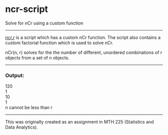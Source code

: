 # ncr-script
Solve for nCr using a custom function

---

[*ncr.r*](https://github.com/magarenzo/ncr-script/blob/master/ncr.r) is a script which has a custom nCr function. The script also contains a custom factorial function which is used to solve nCr.

nCr(n, r) solves for the the number of different, unordered combinations of *r* objects from a set of *n* objects.

---

<h3>Output:</h3>

120<br>1<br>10<br>1<br>n cannot be less than r

---

This was originally created as an assignment in MTH 225 (Statistics and Data Analytics).
